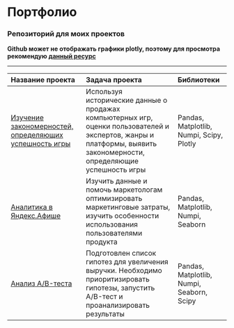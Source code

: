 # Портфолио

### Репозиторий для моих проектов  

**Github может не отображать графики plotly, поэтому для просмотра рекомендую [данный ресурс](https://nbviewer.jupyter.org/)**

----------------------------------------------

| Название проекта | Задача проекта | Библиотеки |
| :---------------- | :------------------ | :------------------------- |
| [Изучение закономерностей, определяющих успешность игры](https://github.com/Go-ze/portfolio/tree/master/success_of_games)| Используя исторические данные о продажах компьютерных игр, оценки пользователей и экспертов, жанры и платформы, выявить закономерности, определяющие успешность игры | Pandas, Matplotlib, Numpi, Scipy, Plotly |
| [Аналитика в Яндекс.Афише](https://github.com/Go-ze/portfolio/tree/master/Yandex_Afisha)| Изучить данные и помочь маркетологам оптимизировать маркетинговые затраты, изучить особенности использования пользователями продукта | Pandas, Matplotlib, Numpi, Seaborn |
| [Анализ A/B-теста](https://github.com/Go-ze/portfolio/tree/master/A-B_test)| Подготовлен список гипотез для увеличения выручки. Необходимо приоритизировать гипотезы, запустить A/B-тест и проанализировать результаты | Pandas, Matplotlib, Numpi, Seaborn, Scipy |
